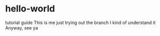 # hello-world
tutorial guide
This is me just trying out the branch
I kind of understand it
Anyway, see ya
